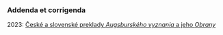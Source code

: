 ### Addenda et corrigenda

2023: [České a slovenské preklady _Augsburského vyznania_ a jeho _Obrany_](2023-augustana.md)

